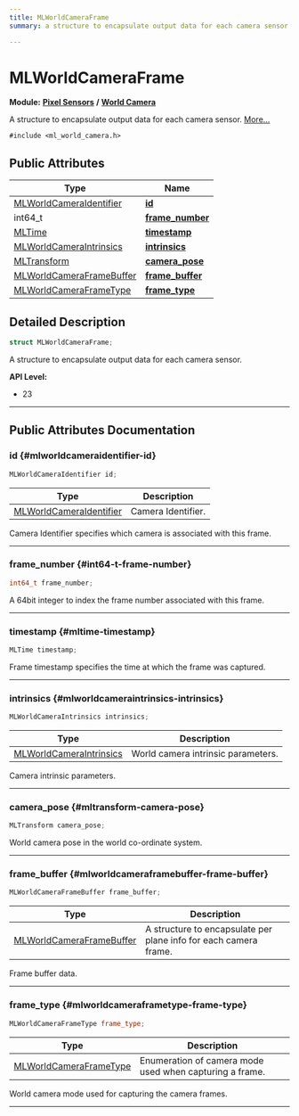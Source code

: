 ```yaml
---
title: MLWorldCameraFrame
summary: a structure to encapsulate output data for each camera sensor. 

---
```


# MLWorldCameraFrame

**Module:** **[Pixel Sensors](/versioned_docs/version-14-Jun-2023/api-ref/api/Modules/group___pixel_sensors/group___pixel_sensors.md)** **/** **[World Camera](/versioned_docs/version-14-Jun-2023/api-ref/api/Modules/group___pixel_sensors/group___w_cam/group___w_cam.md)**



A structure to encapsulate output data for each camera sensor.  [More...](#detailed-description)


`#include <ml_world_camera.h>`

## Public Attributes

| Type           | Name           |
| -------------- | -------------- |
| [MLWorldCameraIdentifier](/versioned_docs/version-14-Jun-2023/api-ref/api/Modules/group___pixel_sensors/group___w_cam/group___w_cam.md#enums-mlworldcameraidentifier) | **[id](/versioned_docs/version-14-Jun-2023/api-ref/api/Modules/group___pixel_sensors/group___w_cam/struct_m_l_world_camera_frame.md#mlworldcameraidentifier-id)**  |
| int64_t | **[frame_number](/versioned_docs/version-14-Jun-2023/api-ref/api/Modules/group___pixel_sensors/group___w_cam/struct_m_l_world_camera_frame.md#int64-t-frame-number)**  |
| [MLTime](/versioned_docs/version-14-Jun-2023/api-ref/api/Modules/group___common/group___common.md#int64-t-mltime) | **[timestamp](/versioned_docs/version-14-Jun-2023/api-ref/api/Modules/group___pixel_sensors/group___w_cam/struct_m_l_world_camera_frame.md#mltime-timestamp)**  |
| [MLWorldCameraIntrinsics](/versioned_docs/version-14-Jun-2023/api-ref/api/Modules/group___pixel_sensors/group___w_cam/struct_m_l_world_camera_intrinsics.md) | **[intrinsics](/versioned_docs/version-14-Jun-2023/api-ref/api/Modules/group___pixel_sensors/group___w_cam/struct_m_l_world_camera_frame.md#mlworldcameraintrinsics-intrinsics)**  |
| [MLTransform](/versioned_docs/version-14-Jun-2023/api-ref/api/Modules/group___common/struct_m_l_transform.md) | **[camera_pose](/versioned_docs/version-14-Jun-2023/api-ref/api/Modules/group___pixel_sensors/group___w_cam/struct_m_l_world_camera_frame.md#mltransform-camera-pose)**  |
| [MLWorldCameraFrameBuffer](/versioned_docs/version-14-Jun-2023/api-ref/api/Modules/group___pixel_sensors/group___w_cam/struct_m_l_world_camera_frame_buffer.md) | **[frame_buffer](/versioned_docs/version-14-Jun-2023/api-ref/api/Modules/group___pixel_sensors/group___w_cam/struct_m_l_world_camera_frame.md#mlworldcameraframebuffer-frame-buffer)**  |
| [MLWorldCameraFrameType](/versioned_docs/version-14-Jun-2023/api-ref/api/Modules/group___pixel_sensors/group___w_cam/group___w_cam.md#enums-mlworldcameraframetype) | **[frame_type](/versioned_docs/version-14-Jun-2023/api-ref/api/Modules/group___pixel_sensors/group___w_cam/struct_m_l_world_camera_frame.md#mlworldcameraframetype-frame-type)**  |

## Detailed Description

```cpp
struct MLWorldCameraFrame;
```

A structure to encapsulate output data for each camera sensor. 




**API Level:**
  * 23




-----------
## Public Attributes Documentation

### id {#mlworldcameraidentifier-id}

```cpp
MLWorldCameraIdentifier id;
```



| Type | Description |
|--|--|
| [MLWorldCameraIdentifier](/versioned_docs/version-14-Jun-2023/api-ref/api/Modules/group___pixel_sensors/group___w_cam/group___w_cam.md#enums-mlworldcameraidentifier) | Camera Identifier.  |


Camera Identifier specifies which camera is associated with this frame. 





-----------

### frame_number {#int64-t-frame-number}

```cpp
int64_t frame_number;
```


A 64bit integer to index the frame number associated with this frame. 





-----------

### timestamp {#mltime-timestamp}

```cpp
MLTime timestamp;
```


Frame timestamp specifies the time at which the frame was captured. 





-----------

### intrinsics {#mlworldcameraintrinsics-intrinsics}

```cpp
MLWorldCameraIntrinsics intrinsics;
```



| Type | Description |
|--|--|
| [MLWorldCameraIntrinsics](/versioned_docs/version-14-Jun-2023/api-ref/api/Modules/group___pixel_sensors/group___w_cam/struct_m_l_world_camera_intrinsics.md) | World camera intrinsic parameters.  |


Camera intrinsic parameters. 





-----------

### camera_pose {#mltransform-camera-pose}

```cpp
MLTransform camera_pose;
```


World camera pose in the world co-ordinate system. 





-----------

### frame_buffer {#mlworldcameraframebuffer-frame-buffer}

```cpp
MLWorldCameraFrameBuffer frame_buffer;
```



| Type | Description |
|--|--|
| [MLWorldCameraFrameBuffer](/versioned_docs/version-14-Jun-2023/api-ref/api/Modules/group___pixel_sensors/group___w_cam/struct_m_l_world_camera_frame_buffer.md) | A structure to encapsulate per plane info for each camera frame.  |


Frame buffer data. 





-----------

### frame_type {#mlworldcameraframetype-frame-type}

```cpp
MLWorldCameraFrameType frame_type;
```



| Type | Description |
|--|--|
| [MLWorldCameraFrameType](/versioned_docs/version-14-Jun-2023/api-ref/api/Modules/group___pixel_sensors/group___w_cam/group___w_cam.md#enums-mlworldcameraframetype) | Enumeration of camera mode used when capturing a frame.  |


World camera mode used for capturing the camera frames. 





-----------


